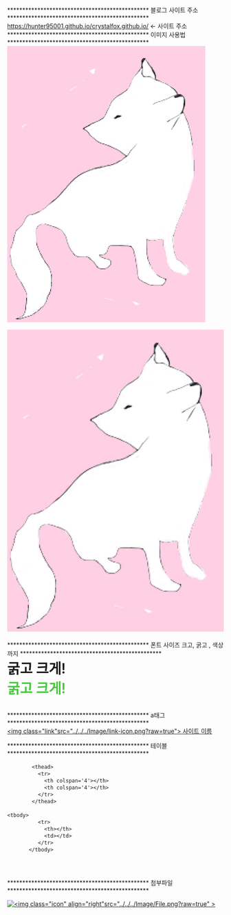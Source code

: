 *********************************************** 블로그 사이트 주소 ***********************************************<br>
<a href="https://hunter95001.github.io/crystalfox.github.io/">https://hunter95001.github.io/crystalfox.github.io/</a> <- 사이트 주소<br>
 *********************************************** 이미지 사용법 ***********************************************<br>
<img src="Image/Profile.png?raw=true"> 

<img src="Image/Profile.png?raw=true" width="1400"><br>
<br>
*********************************************** 폰트 사이즈 크고, 굵고 , 색상까지 ***********************************************	<br>
<font style="font-weight:600; font-size:32px;">굵고 크게!</font><br>
<font style="font-weight:600; font-size:32px;color:#47C83E;">굵고 크게!</font><br>
<br>

 *********************************************** a태그 ***********************************************<br>
  <a class=" posts" href="
  https://
  " target="_blank">
           <img class="link"src="../../../Image/link-icon.png?raw=true">
          사이트 이름
	   </a>
 <br>

*********************************************** 테이블 ***********************************************<br>	
<table>

            <thead>
              <tr>
                <th colspan='4'></th>
                <th colspan='4'></th>
              </tr>
            </thead>

	<tbody>
              <tr>
                <th></th>
                <td></td> 
              </tr> 
           </tbody> 

 </table><br />
 
 *********************************************** 첨부파일 ***********************************************<br>
  <link rel="stylesheet" type="text/css" href="../../../CSS/Attach.css">
  <a href="
  주소
  "target="_blank"><div  class ="attachment"><img  class="icon" align="left"  src="../../../Image/Folder.png?raw=true" > 
		<font class="attach-text">
	
</font><img class="icon" align="right"src="../../../Image/File.png?raw=true" ></div></a>      
	    

